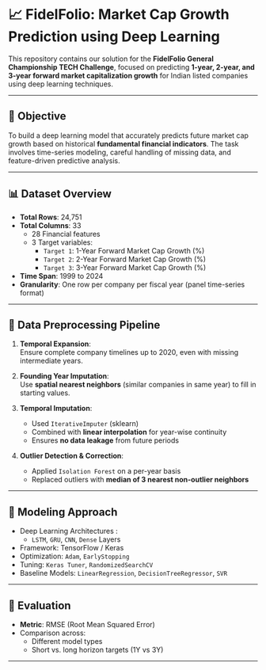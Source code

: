 # 📈 FidelFolio: Market Cap Growth Prediction using Deep Learning

This repository contains our solution for the **FidelFolio General Championship TECH Challenge**, focused on predicting **1-year, 2-year, and 3-year forward market capitalization growth** for Indian listed companies using deep learning techniques.

---

## 🧠 Objective

To build a deep learning model that accurately predicts future market cap growth based on historical **fundamental financial indicators**. The task involves time-series modeling, careful handling of missing data, and feature-driven predictive analysis.

---

## 📊 Dataset Overview

- **Total Rows**: 24,751  
- **Total Columns**: 33  
  - 28 Financial features  
  - 3 Target variables:  
    - `Target 1`: 1-Year Forward Market Cap Growth (%)  
    - `Target 2`: 2-Year Forward Market Cap Growth (%)  
    - `Target 3`: 3-Year Forward Market Cap Growth (%)  
- **Time Span**: 1999 to 2024  
- **Granularity**: One row per company per fiscal year (panel time-series format)

---

## 🧼 Data Preprocessing Pipeline

1. **Temporal Expansion**:  
   Ensure complete company timelines up to 2020, even with missing intermediate years.

2. **Founding Year Imputation**:  
   Use **spatial nearest neighbors** (similar companies in same year) to fill in starting values.

3. **Temporal Imputation**:  
   - Used `IterativeImputer` (sklearn)  
   - Combined with **linear interpolation** for year-wise continuity  
   - Ensures **no data leakage** from future periods

4. **Outlier Detection & Correction**:  
   - Applied `Isolation Forest` on a per-year basis  
   - Replaced outliers with **median of 3 nearest non-outlier neighbors**

---

## 🧪 Modeling Approach

- Deep Learning Architectures :
  - `LSTM`, `GRU`, `CNN`, `Dense` Layers
- Framework: TensorFlow / Keras  
- Optimization: `Adam`, `EarlyStopping`  
- Tuning: `Keras Tuner`, `RandomizedSearchCV`  
- Baseline Models: `LinearRegression`, `DecisionTreeRegressor`, `SVR`

---

## 📏 Evaluation

- **Metric**: RMSE (Root Mean Squared Error)  
- Comparison across:
  - Different model types
  - Short vs. long horizon targets (1Y vs 3Y)

---
